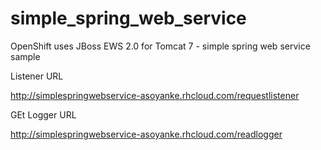 # simple_spring_web_service


OpenShift uses JBoss EWS  2.0 for Tomcat 7 - simple spring web service sample

Listener URL

http://simplespringwebservice-asoyanke.rhcloud.com/requestlistener

GEt Logger URL

http://simplespringwebservice-asoyanke.rhcloud.com/readlogger